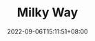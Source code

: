 ---
title: "Milky Way"
date: 2022-09-06T15:11:51+08:00
draft: true
# description
description: "This is meta description"
---